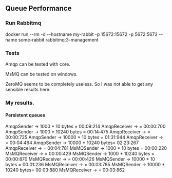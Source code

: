 ## Queue Performance


### Run Rabbitmq 
docker run --rm -d --hostname my-rabbit -p 15672:15672 -p 5672:5672 --name some-rabbit rabbitmq:3-management

### Tests
Amqp can be tested with core.

MsMQ can be tested on windows.

ZeroMQ seems to be completely useless. So I was not able to get any sensible results here.


### My results.

#### Persistent queues
AmqpSender -> 1000 * 10 bytes    = 00:09:214
AmqpReceiver ->                  = 00:00:700
AmqpSender -> 1000 * 10240 bytes = 00:14:475
AmqpReceiver ->                  = 00:00:725
AmqpSender -> 10000 * 10 bytes   = 01:31:944
AmqpReceiver ->                  = 00:04:464
AmqpSender -> 10000 * 10240 bytes= 02:23:267
AmqpReceiver ->                  = 00:04:781
MsMQSender -> 1000 * 10 bytes    = 00:00:220
MsMQReceiver ->                  = 00:00:429
MsMQSender -> 1000 * 10240 bytes = 00:00:870
MsMQReceiver ->                  = 00:00:426
MsMQSender -> 10000 * 10 bytes   = 00:01:236
MsMQReceiver ->                  = 00:03:785
MsMQSender -> 10000 * 10240 bytes= 00:03:880
MsMQReceiver ->                  = 00:03:862

